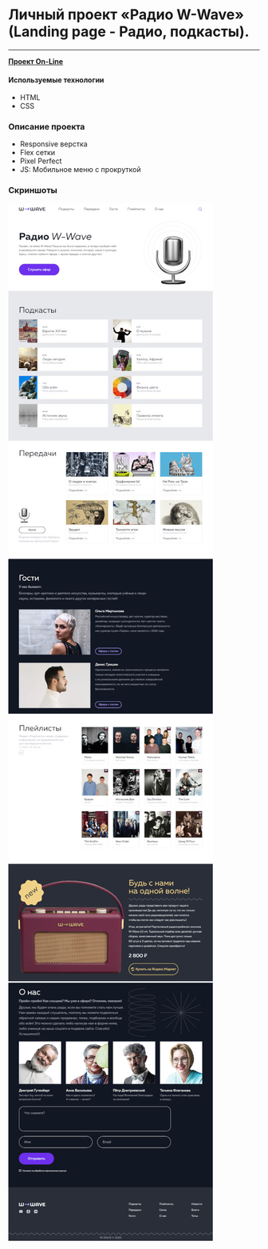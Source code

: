 # Личный проект «Радио W-Wave» (Landing page - Радио, подкасты).

---

**[Проект On-Line](https://waveradio.dendev.ru)**

#### Используемые технологии

- HTML
- CSS

### Описание проекта

- Responsive верстка
- Flex сетки
- Pixel Perfect
- JS: Мобильное меню с прокруткой

### Скриншоты

![Скриншот Часть 1](/screenshots/part-1.jpg)
![Скриншот Часть 2](/screenshots/part-2.jpg)
![Скриншот Часть 3](/screenshots/part-3.jpg)
![Скриншот Часть 4](/screenshots/part-4.jpg)
